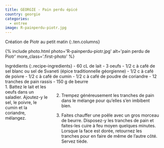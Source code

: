 ```yaml
---
title: GEORGIE - Pain perdu épicé
country: georgie
categories:
  - entree
image: R-painperdu-piotr.jpg
---
```


Création de Piotr au petit matin
{:.ten.columns}
<!--fin extrait-->

{% include photo.html photo='R-painperdu-piotr.jpg' alt='pain perdu de Piotr' more_class='.first-photo' %}

<div class="four columns" markdown="1">
Ingrédients
{:.recipe-ingredients}
- 60 cL de lait
- 3 oeufs
- 1/2 c à café de sel blanc ou sel de Svaneti (épice traditionnelle géorgienne)
- 1/2 c à café de poivre
- 1/2 c à café de cumin
- 1/2 c à café de poudre de coriandre
- 12 tranches de pain rassis
- 150 g de beurre
</div>

<div class="ten columns" markdown="1">
1. Battez le lait et les oeufs dans un saladier. Ajoutez-y le sel, le poivre, le cumin et la coriandre, mélangez.

2. Trempez généreusement les tranches de pain dans le mélange pour qu’elles s’en imbibent bien.

3. Faites chauffer une poêle avec un gros morceau de beurre. Disposez-y les tranches de pain et faites-les cuire à feu moyen quelques minutes. Lorsque la face est dorée, retournez les tranches pour en faire de même de l’autre côté. Servez tiède.
</div>
